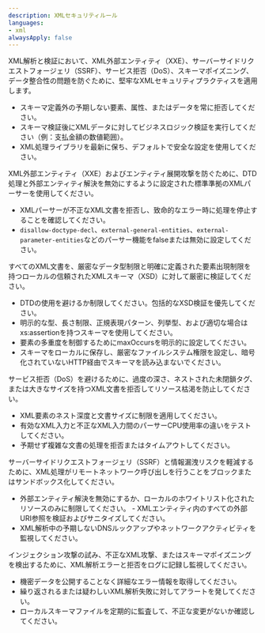 ```yaml
---
description: XMLセキュリティルール
languages:
- xml
alwaysApply: false
---
```


XML解析と検証において、XML外部エンティティ（XXE）、サーバーサイドリクエストフォージェリ（SSRF）、サービス拒否（DoS）、スキーマポイズニング、データ整合性の問題を防ぐために、堅牢なXMLセキュリティプラクティスを適用します。

- スキーマ定義外の予期しない要素、属性、またはデータを常に拒否してください。
- スキーマ検証後にXMLデータに対してビジネスロジック検証を実行してください（例：支払金額の数値範囲）。
- XML処理ライブラリを最新に保ち、デフォルトで安全な設定を使用してください。

XML外部エンティティ（XXE）およびエンティティ展開攻撃を防ぐために、DTD処理と外部エンティティ解決を無効にするように設定された標準準拠のXMLパーサーを使用してください。
- XMLパーサーが不正なXML文書を拒否し、致命的なエラー時に処理を停止することを確認してください。
- `disallow-doctype-decl`、`external-general-entities`、`external-parameter-entities`などのパーサー機能をfalseまたは無効に設定してください。

すべてのXML文書を、厳密なデータ型制限と明確に定義された要素出現制限を持つローカルの信頼されたXMLスキーマ（XSD）に対して厳密に検証してください。
- DTDの使用を避けるか制限してください。包括的なXSD検証を優先してください。
- 明示的な型、長さ制限、正規表現パターン、列挙型、および適切な場合はxs:assertionを持つスキーマを使用してください。
- 要素の多重度を制御するためにmaxOccursを明示的に設定してください。
- スキーマをローカルに保存し、厳密なファイルシステム権限を設定し、暗号化されていないHTTP経由でスキーマを読み込まないでください。

サービス拒否（DoS）を避けるために、過度の深さ、ネストされた未閉鎖タグ、または大きなサイズを持つXML文書を拒否してリソース枯渇を防止してください。
- XML要素のネスト深度と文書サイズに制限を適用してください。
- 有効なXML入力と不正なXML入力間のパーサーCPU使用率の違いをテストしてください。
- 予期せず複雑な文書の処理を拒否またはタイムアウトしてください。

サーバーサイドリクエストフォージェリ（SSRF）と情報漏洩リスクを軽減するために、XML処理がリモートネットワーク呼び出しを行うことをブロックまたはサンドボックス化してください。
- 外部エンティティ解決を無効にするか、ローカルのホワイトリスト化されたリソースのみに制限してください。
      - XMLエンティティ内のすべての外部URI参照を検証およびサニタイズしてください。
- XML解析中の予期しないDNSルックアップやネットワークアクティビティを監視してください。

インジェクション攻撃の試み、不正なXML攻撃、またはスキーマポイズニングを検出するために、XML解析エラーと拒否をログに記録し監視してください。
- 機密データを公開することなく詳細なエラー情報を取得してください。
 - 繰り返されるまたは疑わしいXML解析失敗に対してアラートを発してください。
- ローカルスキーマファイルを定期的に監査して、不正な変更がないか確認してください。
